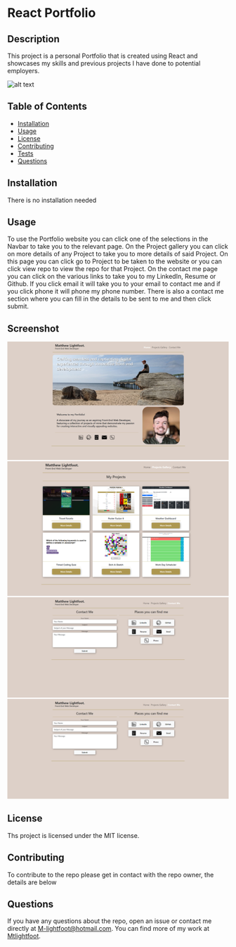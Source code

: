 # React Portfolio

## Description
This project is a personal Portfolio that is created using React and showcases my skills and previous projects I have done to potential employers.

![alt text](https://img.shields.io/badge/License-MIT-green)

## Table of Contents

* [Installation](#installation)
* [Usage](#usage)
* [License](#license)
* [Contributing](#contributing)
* [Tests](#tests)
* [Questions](#questions)

## Installation
There is no installation needed

## Usage
To use the Portfolio website you can click one of the selections in the Navbar to take you to the relevant page. On the Project gallery you can click on more details of any Project to take you to more details of said Project. On this page you can click go to Project to be taken to the website or you can click view repo to view the repo for that Project. On the contact me page you can click on the various links to take you to my LinkedIn, Resume or Github. If you click email it will take you to your email to contact me and if you click phone it will phone my phone number. There is also a contact me section where you can fill in the details to be sent to me and then click submit.

## Screenshot
![ScreenShot](./assets/screenshot-1.png)
![ScreenShot](./assets/screenshot-2.png)
![ScreenShot](./assets/screenshot-3.png)
![ScreenShot](./assets/screenshot-4.png)

## License
Ths project is licensed under the MIT license.

## Contributing
To contribute to the repo please get in contact with the repo owner, the details are below

## Questions
If you have any questions about the repo, open an issue or contact me directly at M-lightfoot@hotmail.com. You can find more of my work at [Mtlightfoot](https://github.com/Mtlightfoot).
